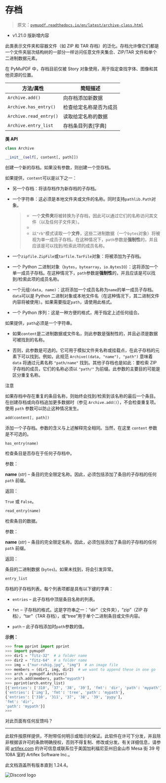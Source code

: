 # 存档

> 原文：[`pymupdf.readthedocs.io/en/latest/archive-class.html`](https://pymupdf.readthedocs.io/en/latest/archive-class.html)

*   v1.21.0 版新增内容

此类表示文件夹和容器文件（如 ZIP 和 TAR 存档）的泛化。存档允许像它们都是一个文件夹层次结构树的一部分一样访问任意文件夹集合、ZIP/TAR 文件和单个二进制数据元素。

在 PyMuPDF 中，存档目前仅被 Story 对象使用，用于指定查找字体、图像和其他资源的位置。

| **方法/属性** | **简短描述** |
| --- | --- |
| `Archive.add()` | 向存档添加新数据 |
| `Archive.has_entry()` | 检查给定名称是否为成员 |
| `Archive.read_entry()` | 读取给定名称的数据 |
| `Archive.entry_list` | 存档条目列表[字典] |

**类 API**

```py
class Archive
```

```py
__init__(self[, content[, path]])
```

创建一个新的存档。如果没有参数，则创建一个空存档。

如果提供，`content`可以是以下之一：

+   另一个存档：将该存档作为新存档的子存档。

+   一个字符串：这必须是本地文件夹或文件的名称。同时支持`pathlib.Path`对象。

    > +   一个**文件夹**将被转换为子存档，因此可以通过它们的名称访问其文件（以及任何子文件夹）。
    > +   
    > +   以`"rb"`模式读取一个**文件**，这些二进制数据（一个`bytes`对象）将被视为单一成员子存档。在这种情况下，`path`参数是**强制性**的，并且应该是可以找到/检索此项的成员名称。

+   一个`zipfile.ZipFile`或`tarfile.TarFile`对象：将被添加为子存档。

+   一个 Python 二进制对象（`bytes`，`bytearray`，`io.BytesIO`）：这将添加一个单一成员子存档。在这种情况下，`path`参数是**强制性**的，并且应该是可以找到/检索此项的成员名称。

+   一个元组`(data, name)`：这将添加一个成员名称为`name`的单一成员子存档。`data`可以是 Python 二进制对象或本地文件名（在这种情况下，其二进制文件内容将被使用）。如果需要指定`path`，请使用此格式。

+   一个 Python 序列：这是一种方便的格式，用于指定上述任何组合。

如果提供，`path`必须是一个字符串。

+   如果`content`是二进制数据或文件名，则此参数是强制性的，并且必须是数据可被找到的名称。

+   否则，此参数是可选的。它可用于模拟文件夹名称或挂载点，在此子存档的元素下可以找到。例如，此规范 `Archive((data, "name"), "path")` 意味着 `data` 将通过元素名称 `"path/name"` 找到。其他子存档也是如此：要检索 ZIP 子存档的成员，它们的名称必须以 `"path/"` 为前缀。此参数的主要目的可能是区分重复名称。

注意

如果存档中存在重复的条目名称，则始终会找到/检索到该名称的最后一个条目。在创建存档或向存档追加更多数据时（参见 `Archive.add()`），不会检查重复项。使用 `path` 参数可以防止这种情况发生。

```py
add(content[, path])
```

添加一个子存档。参数的含义与上述解释完全相同。当然，在这里 `content` 参数是不可选的。

```py
has_entry(name)
```

检查条目是否存在于任何子存档中。

参数：

**name** (*str*) – 条目的完全限定名称。因此，必须包括添加了条目的子存档的任何 `path` 前缀。

返回：

`True` 或 `False`。

```py
read_entry(name)
```

检索条目的数据。

参数：

**name** (*str*) – 条目的完全限定名称。因此，必须包括添加了条目的子存档的任何 `path` 前缀。

返回：

条目的二进制数据 (`bytes`)。如果未找到，将会引发异常。

```py
entry_list
```

存档的子存档列表。每个列表项都是具有以下键的字典：

+   `entries` – 此子存档中顶层条目名称的列表。

+   `fmt` – 子存档的格式。这是字符串之一：“dir”（文件夹），“zip”（ZIP 存档），“tar”（TAR 存档），或“tree”用于单个二进制条目或文件内容。

+   `path` – 此子存档添加时`path`参数的值。

**示例：**

```py
>>> from pprint import pprint
>>> import pymupdf
>>> dir1 = "fitz-32"  # a folder name
>>> dir2 = "fitz-64"  # a folder name
>>> img = ("nur-ruhig.jpg", "img")  # an image file
>>> members = (dir1, img, dir2)  # we want to append these in one go
>>> arch = pymupdf.Archive()
>>> arch.add(members, path="mypath")
>>> pprint(arch.entry_list)
[{'entries': ['310', '37', '38', '39'], 'fmt': 'dir', 'path': 'mypath'},
{'entries': ['img'], 'fmt': 'tree', 'path': 'mypath'},
{'entries': ['310', '311', '37', '38', '39', 'pypy'],
'fmt': 'dir',
'path': 'mypath'}]
>>> 
```

对此页面有任何反馈吗？

* * *

此软件按原样提供，不附带任何明示或暗示的保证。此软件在许可下分发，并且除非根据该许可的条款明确授权，否则不得复制、修改或分发。有关详细信息，请参阅 [artifex.com](https://www.artifex.com?utm_source=rtd-pymupdf&utm_medium=rtd&utm_content=footer-link) 的许可信息或联系位于美国加利福尼亚州旧金山市 Mesa 街 39 号 108A 室的 Artifex Software Inc.。

此文档涵盖所有版本直到 1.24.4。

![Discord logo](https://discord.gg/TSpYGBW4eq)
